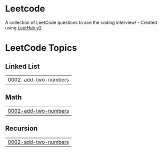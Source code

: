 # Leetcode
A collection of LeetCode questions to ace the coding interview! - Created using [LeetHub v2](https://github.com/arunbhardwaj/LeetHub-2.0)

<!---LeetCode Topics Start-->
# LeetCode Topics
## Linked List
|  |
| ------- |
| [0002-add-two-numbers](https://github.com/phongthanh-1711/Leetcode/tree/master/0002-add-two-numbers) |
## Math
|  |
| ------- |
| [0002-add-two-numbers](https://github.com/phongthanh-1711/Leetcode/tree/master/0002-add-two-numbers) |
## Recursion
|  |
| ------- |
| [0002-add-two-numbers](https://github.com/phongthanh-1711/Leetcode/tree/master/0002-add-two-numbers) |
<!---LeetCode Topics End-->